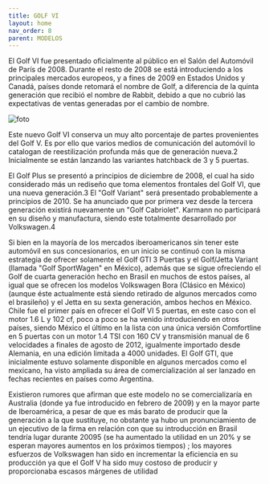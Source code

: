```yaml
---
title: GOLF VI
layout: home 
nav_order: 8
parent: MODELOS
---
```



El Golf VI fue presentado oficialmente al público en el Salón del Automóvil de París de 2008. Durante el resto de 2008 se está introduciendo a los principales mercados europeos, y a fines de 2009 en Estados Unidos y Canadá, países donde retomará el nombre de Golf, a diferencia de la quinta generación que recibió el nombre de Rabbit, debido a que no cubrió las expectativas de ventas generadas por el cambio de nombre.


![foto](https://upload.wikimedia.org/wikipedia/commons/thumb/6/64/2009_Volkswagen_Golf_%285K_MY09%29_118TSI_Comfortline_5-door_hatchback_%282011-03-10%29_01.jpg/250px-2009_Volkswagen_Golf_%285K_MY09%29_118TSI_Comfortline_5-door_hatchback_%282011-03-10%29_01.jpg)


Este nuevo Golf VI conserva un muy alto porcentaje de partes provenientes del Golf V. Es por ello que varios medios de comunicación del automóvil lo catalogan de reestilización profunda más que de generación nueva.2​ Inicialmente se están lanzando las variantes hatchback de 3 y 5 puertas.

El Golf Plus se presentó a principios de diciembre de 2008, el cual ha sido considerado más un rediseño que toma elementos frontales del Golf VI, que una nueva generación.3​ El "Golf Variant" será presentado probablemente a principios de 2010. Se ha anunciado que por primera vez desde la tercera generación existirá nuevamente un "Golf Cabriolet". Karmann no participará en su diseño y manufactura, siendo este totalmente desarrollado por Volkswagen.4​

Si bien en la mayoría de los mercados iberoamericanos sin tener este automóvil en sus concesionarios, en un inicio se continuó con la misma estrategia de ofrecer solamente el Golf GTI 3 Puertas y el Golf/Jetta Variant (llamada "Golf SportWagen" en México), además que se sigue ofreciendo el Golf de cuarta generación hecho en Brasil en muchos de estos países, al igual que se ofrecen los modelos Volkswagen Bora (Clásico en México) (aunque éste actualmente está siendo retirado de algunos mercados como el brasileño) y el Jetta en su sexta generación, ambos hechos en México. Chile fue el primer país en ofrecer el Golf VI 5 puertas, en este caso con el motor 1.6 L y 102 cf, poco a poco se ha venido introduciendo en otros países, siendo México el último en la lista con una única versión Comfortline en 5 puertas con un motor 1.4 TSI con 160 CV y transmisión manual de 6 velocidades a finales de agosto de 2012, igualmente importado desde Alemania, en una edición limitada a 4000 unidades. El Golf GTI, que inicialmente estuvo solamente disponible en algunos mercados como el mexicano, ha visto ampliada su área de comercialización al ser lanzado en fechas recientes en países como Argentina.

Existieron rumores que afirman que este modelo no se comercializaría en Australia (donde ya fue introducido en febrero de 2009) y en la mayor parte de Iberoamérica, a pesar de que es más barato de producir que la generación a la que sustituye, no obstante ya hubo un pronunciamiento de un ejecutivo de la firma en relación con que su introducción en Brasil tendría lugar durante 20095​ (se ha aumentado la utilidad en un 20% y se esperan mayores aumentos en los próximos tiempos) ; los mayores esfuerzos de Volkswagen han sido en incrementar la eficiencia en su producción ya que el Golf V ha sido muy costoso de producir y proporcionaba escasos márgenes de utilidad
